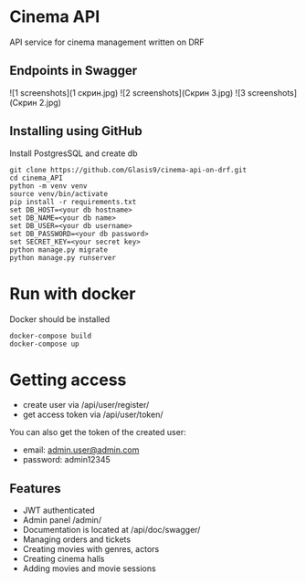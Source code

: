 # Cinema API

API service for cinema management written on DRF

## Endpoints in Swagger
![1 screenshots](1 скрин.jpg)
![2 screenshots](Скрин 3.jpg)
![3 screenshots](Скрин 2.jpg)

## Installing using GitHub
Install PostgresSQL and create db
```shell
git clone https://github.com/Glasis9/cinema-api-on-drf.git
cd cinema_API
python -m venv venv
source venv/bin/activate
pip install -r requirements.txt
set DB_HOST=<your db hostname>
set DB_NAME=<your db name>
set DB_USER=<your db username>
set DB_PASSWORD=<your db password>
set SECRET_KEY=<your secret key>
python manage.py migrate
python manage.py runserver
```

# Run with docker
Docker should be installed
```shell
docker-compose build
docker-compose up
```

# Getting access
* create user via /api/user/register/
* get access token via /api/user/token/

You can also get the token of the created user:
* email: admin.user@admin.com
* password: admin12345

## Features

* JWT authenticated
* Admin panel /admin/
* Documentation is located at /api/doc/swagger/
* Managing orders and tickets
* Creating movies with genres, actors
* Creating cinema halls
* Adding movies and movie sessions
